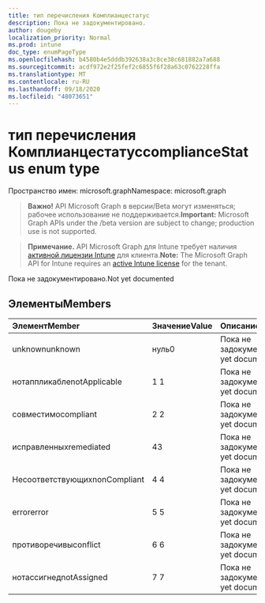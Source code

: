 ```yaml
---
title: тип перечисления Комплианцестатус
description: Пока не задокументировано.
author: dougeby
localization_priority: Normal
ms.prod: intune
doc_type: enumPageType
ms.openlocfilehash: b4580b4e5dddb392638a3c8ce38c681882a7a688
ms.sourcegitcommit: acdf972e2f25fef2c6855f6f28a63c0762228ffa
ms.translationtype: MT
ms.contentlocale: ru-RU
ms.lasthandoff: 09/18/2020
ms.locfileid: "48073651"
---
```

# <a name="compliancestatus-enum-type"></a><span data-ttu-id="9e2c4-103">тип перечисления Комплианцестатус</span><span class="sxs-lookup"><span data-stu-id="9e2c4-103">complianceStatus enum type</span></span>

<span data-ttu-id="9e2c4-104">Пространство имен: microsoft.graph</span><span class="sxs-lookup"><span data-stu-id="9e2c4-104">Namespace: microsoft.graph</span></span>

> <span data-ttu-id="9e2c4-105">**Важно!** API Microsoft Graph в версии/Beta могут изменяться; рабочее использование не поддерживается.</span><span class="sxs-lookup"><span data-stu-id="9e2c4-105">**Important:** Microsoft Graph APIs under the /beta version are subject to change; production use is not supported.</span></span>

> <span data-ttu-id="9e2c4-106">**Примечание.** API Microsoft Graph для Intune требует наличия [активной лицензии Intune](https://go.microsoft.com/fwlink/?linkid=839381) для клиента.</span><span class="sxs-lookup"><span data-stu-id="9e2c4-106">**Note:** The Microsoft Graph API for Intune requires an [active Intune license](https://go.microsoft.com/fwlink/?linkid=839381) for the tenant.</span></span>

<span data-ttu-id="9e2c4-107">Пока не задокументировано.</span><span class="sxs-lookup"><span data-stu-id="9e2c4-107">Not yet documented</span></span>

## <a name="members"></a><span data-ttu-id="9e2c4-108">Элементы</span><span class="sxs-lookup"><span data-stu-id="9e2c4-108">Members</span></span>
|<span data-ttu-id="9e2c4-109">Элемент</span><span class="sxs-lookup"><span data-stu-id="9e2c4-109">Member</span></span>|<span data-ttu-id="9e2c4-110">Значение</span><span class="sxs-lookup"><span data-stu-id="9e2c4-110">Value</span></span>|<span data-ttu-id="9e2c4-111">Описание</span><span class="sxs-lookup"><span data-stu-id="9e2c4-111">Description</span></span>|
|:---|:---|:---|
|<span data-ttu-id="9e2c4-112">unknown</span><span class="sxs-lookup"><span data-stu-id="9e2c4-112">unknown</span></span>|<span data-ttu-id="9e2c4-113">нуль</span><span class="sxs-lookup"><span data-stu-id="9e2c4-113">0</span></span>|<span data-ttu-id="9e2c4-114">Пока не задокументировано.</span><span class="sxs-lookup"><span data-stu-id="9e2c4-114">Not yet documented</span></span>|
|<span data-ttu-id="9e2c4-115">нотаппликабле</span><span class="sxs-lookup"><span data-stu-id="9e2c4-115">notApplicable</span></span>|<span data-ttu-id="9e2c4-116">1 </span><span class="sxs-lookup"><span data-stu-id="9e2c4-116">1</span></span>|<span data-ttu-id="9e2c4-117">Пока не задокументировано.</span><span class="sxs-lookup"><span data-stu-id="9e2c4-117">Not yet documented</span></span>|
|<span data-ttu-id="9e2c4-118">совместимо</span><span class="sxs-lookup"><span data-stu-id="9e2c4-118">compliant</span></span>|<span data-ttu-id="9e2c4-119">2 </span><span class="sxs-lookup"><span data-stu-id="9e2c4-119">2</span></span>|<span data-ttu-id="9e2c4-120">Пока не задокументировано.</span><span class="sxs-lookup"><span data-stu-id="9e2c4-120">Not yet documented</span></span>|
|<span data-ttu-id="9e2c4-121">исправленных</span><span class="sxs-lookup"><span data-stu-id="9e2c4-121">remediated</span></span>|<span data-ttu-id="9e2c4-122">4</span><span class="sxs-lookup"><span data-stu-id="9e2c4-122">3</span></span>|<span data-ttu-id="9e2c4-123">Пока не задокументировано.</span><span class="sxs-lookup"><span data-stu-id="9e2c4-123">Not yet documented</span></span>|
|<span data-ttu-id="9e2c4-124">Несоответствующих</span><span class="sxs-lookup"><span data-stu-id="9e2c4-124">nonCompliant</span></span>|<span data-ttu-id="9e2c4-125">4 </span><span class="sxs-lookup"><span data-stu-id="9e2c4-125">4</span></span>|<span data-ttu-id="9e2c4-126">Пока не задокументировано.</span><span class="sxs-lookup"><span data-stu-id="9e2c4-126">Not yet documented</span></span>|
|<span data-ttu-id="9e2c4-127">error</span><span class="sxs-lookup"><span data-stu-id="9e2c4-127">error</span></span>|<span data-ttu-id="9e2c4-128">5 </span><span class="sxs-lookup"><span data-stu-id="9e2c4-128">5</span></span>|<span data-ttu-id="9e2c4-129">Пока не задокументировано.</span><span class="sxs-lookup"><span data-stu-id="9e2c4-129">Not yet documented</span></span>|
|<span data-ttu-id="9e2c4-130">противоречивы</span><span class="sxs-lookup"><span data-stu-id="9e2c4-130">conflict</span></span>|<span data-ttu-id="9e2c4-131">6 </span><span class="sxs-lookup"><span data-stu-id="9e2c4-131">6</span></span>|<span data-ttu-id="9e2c4-132">Пока не задокументировано.</span><span class="sxs-lookup"><span data-stu-id="9e2c4-132">Not yet documented</span></span>|
|<span data-ttu-id="9e2c4-133">нотассигнед</span><span class="sxs-lookup"><span data-stu-id="9e2c4-133">notAssigned</span></span>|<span data-ttu-id="9e2c4-134">7 </span><span class="sxs-lookup"><span data-stu-id="9e2c4-134">7</span></span>|<span data-ttu-id="9e2c4-135">Пока не задокументировано.</span><span class="sxs-lookup"><span data-stu-id="9e2c4-135">Not yet documented</span></span>|






